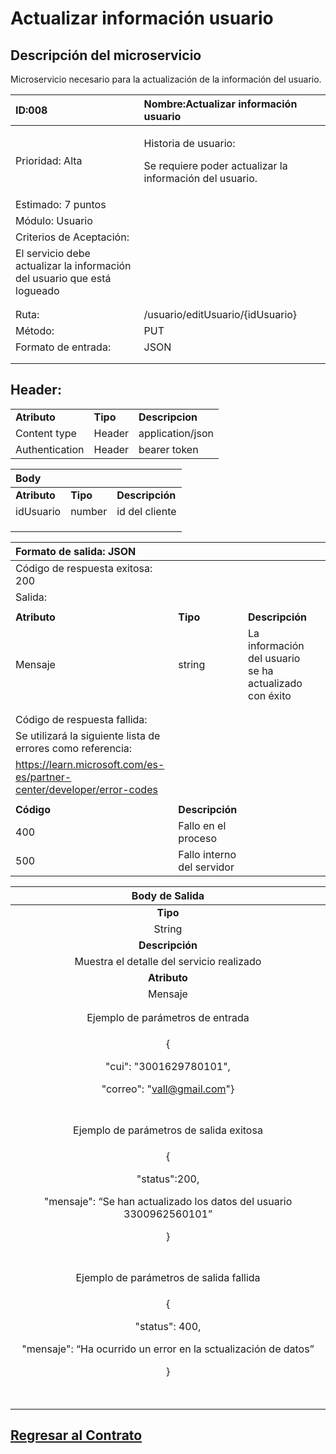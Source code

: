 # Actualizar información usuario

## Descripción del microservicio

Microservicio necesario para la actualización de la información del usuario. 

| ID:008                                                                   | Nombre:Actualizar información usuario                                                       |
|:------------------------------------------------------------------------ |:------------------------------------------------------------------------------------------- |
| Prioridad: Alta                                                          | <p>Historia de usuario:</p><p>Se requiere poder actualizar la información del usuario. </p> |
| Estimado: 7 puntos                                                       |                                                                                             |
| Módulo: Usuario                                                          |                                                                                             |
| Criterios de Aceptación:                                                 |                                                                                             |
| El servicio debe actualizar la información del usuario que está logueado |                                                                                             |
|                                                                          |                                                                                             |
|                                                                          |                                                                                             |
| Ruta:                                                                    | /usuario/editUsuario/{idUsuario}                                                            |
| Método:                                                                  | PUT                                                                                         |
| Formato de entrada:                                                      | JSON                                                                                        |
|                                                                          |                                                                                             |
|                                                                          |                                                                                             |

## Header:

<table>
     <tr><td> <b> Atributo </b></td> <td> <b> Tipo </b></td> <td> <b>Descripcion</b> </td> </tr>
     <tr> <td>Content type</td> <td>Header</td> <td>application/json</td>
     </tr>   
     <tr> <td>Authentication</td> <td>Header</td> <td> bearer token </td>
     </tr>    
</table>

| Body         |          |                 |
|:------------ |:-------- |:--------------- |
| **Atributo** | **Tipo** | **Descripción** |
| idUsuario    | number   | id del cliente  |
|              |          |                 |
|              |          |                 |
|              |          |                 |

| Formato de salida: JSON                                                  |                            |                                                        |     |
|:------------------------------------------------------------------------ |:-------------------------- |:------------------------------------------------------ |:--- |
| Código de respuesta exitosa: 200                                         |                            |                                                        |     |
| Salida:                                                                  |                            |                                                        |     |
|                                                                          |                            |                                                        |     |
| **Atributo**                                                             | **Tipo**                   | **Descripción**                                        |     |
| Mensaje                                                                  | string                     | La información del usuario se ha actualizado con éxito |     |
|                                                                          |                            |                                                        |     |
|                                                                          |                            |                                                        |     |
| Código de respuesta fallida:                                             |                            |                                                        |     |
| Se utilizará la siguiente lista de errores como referencia:              |                            |                                                        |     |
| <https://learn.microsoft.com/es-es/partner-center/developer/error-codes> |                            |                                                        |     |
|                                                                          |                            |                                                        |     |
| **Código**                                                               | **Descripción**            |                                                        |     |
| 400                                                                      | Fallo en el proceso        |                                                        |     |
| 500                                                                      | Fallo interno del servidor |                                                        |     |

| Body de Salida                                                                                                 |
|:--------------------------------------------------------------------------------------------------------------:|
| **Tipo**                                                                                                       |
| String                                                                                                         |
| **Descripción**                                                                                                |
| Muestra el detalle del servicio realizado                                                                      |
| **Atributo**                                                                                                   |
| Mensaje                                                                                                        |
|                                                                                                                |
|                                                                                                                |
| Ejemplo de parámetros de entrada                                                                               |
| <p>{</p><p>"cui": "3001629780101",</p><p>"correo": "vall@gmail.com"}</p>                                       |
|                                                                                                                |
|                                                                                                                |
|                                                                                                                |
|                                                                                                                |
| Ejemplo de parámetros de salida exitosa                                                                        |
| <p>{</p><p>"status":200,</p><p>"mensaje": “Se han actualizado los datos del usuario 3300962560101”</p><p>}</p> |
|                                                                                                                |
|                                                                                                                |
|                                                                                                                |
|                                                                                                                |
| Ejemplo de parámetros de salida fallida                                                                        |
| <p>{</p><p>"status": 400,</p><p>"mensaje": “Ha ocurrido un error en la sctualización de datos”</p><p>}</p>     |
|                                                                                                                |
|                                                                                                                |
|                                                                                                                |
|                                                                                                                |
|                                                                                                                |

## [Regresar al Contrato](../servicio_usuario.md)
